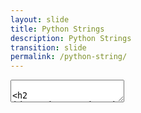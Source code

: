 ```yaml
---
layout: slide
title: Python Strings
description: Python Strings
transition: slide
permalink: /python-string/
---
```

<section data-markdown>
    <textarea data-template>

## String
Use "" or '', doesn't matter (unlike some other languages):
```sh
>>> print ("hello" == 'hello')
True
```

---
## String
...or Unicode (with care!)
```sh
>>> command = "⌘"
>>> command
'\xe2\x8c\x98'
>>> print (command)
⌘
```

---
## String
Some *builtin* functions work with variables:
```sh
>>> len("hello")
5
```

https://docs.python.org/3/library/functions.html

---
## Next: 
[Numeric](https://aisha-glblcd.github.io/material/python-numeric)
       
    </textarea>
</section>

      
